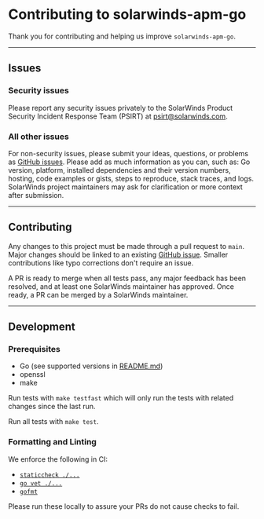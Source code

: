 # Contributing to solarwinds-apm-go

Thank you for contributing and helping us improve `solarwinds-apm-go`.

----

## Issues

### Security issues

Please report any security issues privately to the SolarWinds Product Security
Incident Response Team (PSIRT)
at [psirt@solarwinds.com](mailto:psirt@solarwinds.com).

### All other issues

For non-security issues, please submit your ideas, questions, or problems
as [GitHub issues](https://github.com/solarwinds/apm-go/issues).
Please add as much information as you can, such as: Go version, platform,
installed dependencies and their version numbers, hosting, code examples or
gists, steps to reproduce, stack traces, and logs. SolarWinds project
maintainers may ask for clarification or more context after submission.

----

## Contributing

Any changes to this project must be made through a pull request to `main`. Major
changes should be linked to an
existing [GitHub issue](https://github.com/solarwinds/apm-go/issues).
Smaller contributions like typo corrections don't require an issue.

A PR is ready to merge when all tests pass, any major feedback has been
resolved, and at least one SolarWinds maintainer has approved. Once ready, a PR
can be merged by a SolarWinds maintainer.

----

## Development

### Prerequisites

* Go (see supported versions in [README.md](README.md))
* openssl
* make

Run tests with `make testfast` which will only run the tests with related 
changes since the last run.

Run all tests with `make test`.

### Formatting and Linting

We enforce the following in CI:

* [`staticcheck ./...`](https://staticcheck.dev/docs/)
* [`go vet ./...`](https://pkg.go.dev/cmd/vet)
* [`gofmt`](https://pkg.go.dev/cmd/gofmt)
 
Please run these locally to assure your PRs do not cause checks to fail.

